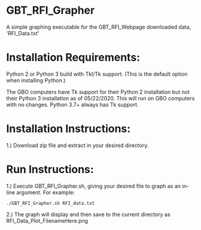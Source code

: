 # GBT_RFI_Grapher
A simple graphing executable for the GBT_RFI_Webpage downloaded data, 'RFI_Data.txt'

# Installation Requirements:

Python 2 or Python 3 build with Tkl/Tk support. (This is the default option when installing Python.)

The GBO computers have Tk support for their Python 2 installation but not their Python 3 installation as of 05/22/2020. This will run on GBO computers with no changes. 
Python 3.7+ always has Tk support. 

# Installation Instructions:

1.) Download zip file and extract in your desired directory.

# Run Instructions:

1.) Execute GBT_RFI_Grapher.sh, giving your desired file to graph as an in-line argument. For example: 

```
./GBT_RFI_Grapher.sh RFI_data.txt
```

2.) The graph will display and then save to the current directory as RFI_Data_Plot_FilenameHere.png


